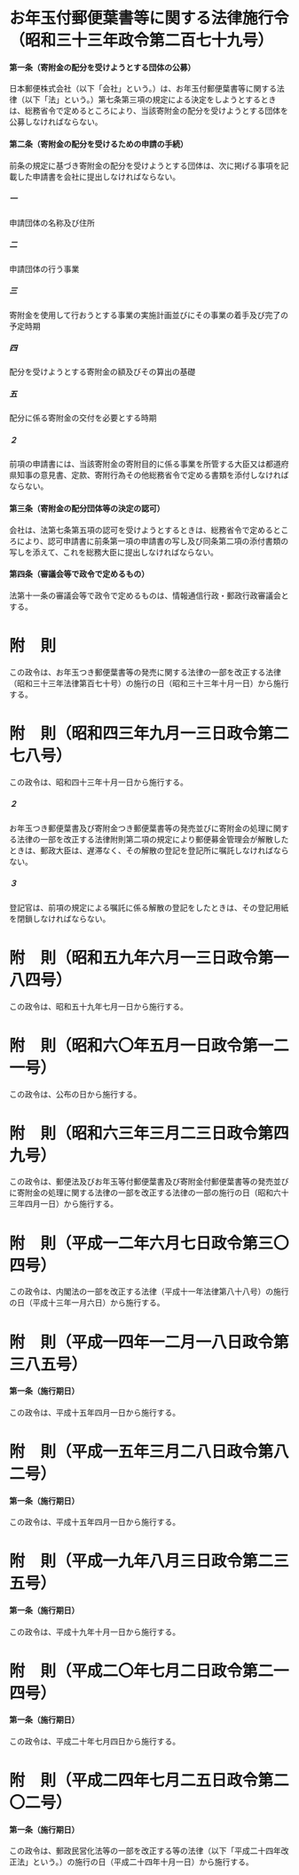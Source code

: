 # お年玉付郵便葉書等に関する法律施行令（昭和三十三年政令第二百七十九号）
#### 第一条（寄附金の配分を受けようとする団体の公募）
日本郵便株式会社（以下「会社」という。）は、お年玉付郵便葉書等に関する法律（以下「法」という。）第七条第三項の規定による決定をしようとするときは、総務省令で定めるところにより、当該寄附金の配分を受けようとする団体を公募しなければならない。
#### 第二条（寄附金の配分を受けるための申請の手続）
前条の規定に基づき寄附金の配分を受けようとする団体は、次に掲げる事項を記載した申請書を会社に提出しなければならない。
##### 一
申請団体の名称及び住所
##### 二
申請団体の行う事業
##### 三
寄附金を使用して行おうとする事業の実施計画並びにその事業の着手及び完了の予定時期
##### 四
配分を受けようとする寄附金の額及びその算出の基礎
##### 五
配分に係る寄附金の交付を必要とする時期
##### ２
前項の申請書には、当該寄附金の寄附目的に係る事業を所管する大臣又は都道府県知事の意見書、定款、寄附行為その他総務省令で定める書類を添付しなければならない。
#### 第三条（寄附金の配分団体等の決定の認可）
会社は、法第七条第五項の認可を受けようとするときは、総務省令で定めるところにより、認可申請書に前条第一項の申請書の写し及び同条第二項の添付書類の写しを添えて、これを総務大臣に提出しなければならない。
#### 第四条（審議会等で政令で定めるもの）
法第十一条の審議会等で政令で定めるものは、情報通信行政・郵政行政審議会とする。
# 附　則
この政令は、お年玉つき郵便葉書等の発売に関する法律の一部を改正する法律（昭和三十三年法律第百七十号）の施行の日（昭和三十三年十月一日）から施行する。
# 附　則（昭和四三年九月一三日政令第二七八号）
この政令は、昭和四十三年十月一日から施行する。
##### ２
お年玉つき郵便葉書及び寄附金つき郵便葉書等の発売並びに寄附金の処理に関する法律の一部を改正する法律附則第二項の規定により郵便募金管理会が解散したときは、郵政大臣は、遅滞なく、その解散の登記を登記所に嘱託しなければならない。
##### ３
登記官は、前項の規定による嘱託に係る解散の登記をしたときは、その登記用紙を閉鎖しなければならない。
# 附　則（昭和五九年六月一三日政令第一八四号）
この政令は、昭和五十九年七月一日から施行する。
# 附　則（昭和六〇年五月一日政令第一二一号）
この政令は、公布の日から施行する。
# 附　則（昭和六三年三月二三日政令第四九号）
この政令は、郵便法及びお年玉等付郵便葉書及び寄附金付郵便葉書等の発売並びに寄附金の処理に関する法律の一部を改正する法律の一部の施行の日（昭和六十三年四月一日）から施行する。
# 附　則（平成一二年六月七日政令第三〇四号）
この政令は、内閣法の一部を改正する法律（平成十一年法律第八十八号）の施行の日（平成十三年一月六日）から施行する。
# 附　則（平成一四年一二月一八日政令第三八五号）
#### 第一条（施行期日）
この政令は、平成十五年四月一日から施行する。
# 附　則（平成一五年三月二八日政令第八二号）
#### 第一条（施行期日）
この政令は、平成十五年四月一日から施行する。
# 附　則（平成一九年八月三日政令第二三五号）
#### 第一条（施行期日）
この政令は、平成十九年十月一日から施行する。
# 附　則（平成二〇年七月二日政令第二一四号）
#### 第一条（施行期日）
この政令は、平成二十年七月四日から施行する。
# 附　則（平成二四年七月二五日政令第二〇二号）
#### 第一条（施行期日）
この政令は、郵政民営化法等の一部を改正する等の法律（以下「平成二十四年改正法」という。）の施行の日（平成二十四年十月一日）から施行する。

